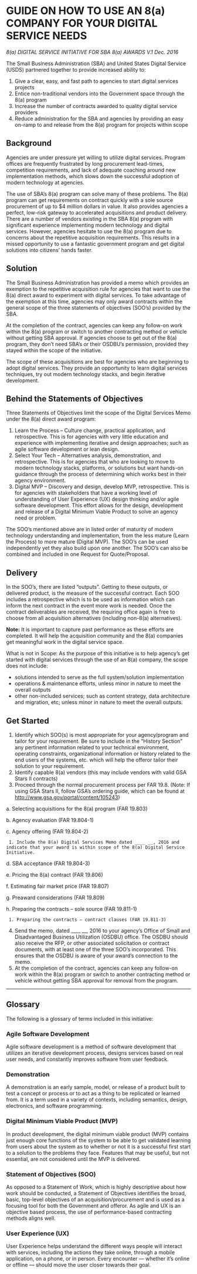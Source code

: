 # GUIDE ON HOW TO USE AN 8(a) COMPANY FOR YOUR DIGITAL SERVICE NEEDS
*8(a) DIGITAL SERVICE INITIATIVE FOR SBA 8(a) AWARDS*
*V.1 Dec. 2016*

The Small Business Administration (SBA) and United States Digital Service (USDS) partnered together to provide increased ability to:

1.	Give a clear, easy, and fast path to agencies to start digital services projects
2.	Entice non-traditional vendors into the Government space through the 8(a) program
3.	Increase the number of contracts awarded to quality digital service providers
4.	Reduce administration for the SBA and agencies by providing an easy on-ramp to and release from the 8(a) program for projects within scope

## Background

Agencies are under pressure yet willing to utilize digital services.  Program offices are frequently frustrated by long procurement lead-times, competition requirements, and lack of adequate coaching around new implementation methods, which slows down the successful adoption of modern technology at agencies.  

The use of SBA’s 8(a) program can solve many of these problems.  The 8(a) program can get requirements on contract quickly with a sole source procurement of up to $4 million dollars in value.  It also provides agencies a perfect, low-risk gateway to accelerated acquisitions and product delivery. There are a number of vendors existing in the SBA 8(a) program with significant experience implementing modern technology and digital services.  However, agencies hesitate to use the 8(a) program due to concerns about the repetitive acquisition requirements.  This results in a missed opportunity to use a fantastic government program and get digital solutions into citizens’ hands faster.

## Solution

The Small Business Administration has provided a memo which provides an exemption to the repetitive acquisition rule for agencies that want to use the 8(a) direct award to experiment with digital services.  To take advantage of the exemption at this time, agencies may only award contracts within the general scope of the three statements of objectives (SOO’s) provided by the SBA.

At the completion of the contract, agencies can keep any follow-on work within the 8(a) program or switch to another contracting method or vehicle without getting SBA approval.  If agencies choose to get out of the 8(a) program, they don’t need SBA’s or their OSDBU’s permission, provided they stayed within the scope of the initiative. 

The scope of these acquisitions are best for agencies who are beginning to adopt digital services.  They provide an opportunity to learn digital services techniques, try out modern technology stacks, and begin iterative development. 

## Behind the Statements of Objectives

Three Statements of Objectives limit the scope of the Digital Services Memo under the 8(a) direct award program:

1.	Learn the Process – Culture change, practical application, and retrospective. This is for agencies with very little education and experience with implementing iterative and design approaches; such as agile software development or lean design.
2.	Select Your Tech – Alternatives analysis, demonstration, and retrospective. This is for agencies that who are looking to move to modern technology stacks, platforms, or solutions but want hands-on guidance through the process of determining which works best in their agency environment.  
3.	Digital MVP – Discovery and design, develop MVP, retrospective. This is for agencies with stakeholders that have a working level of understanding of User Experience (UX) design thinking and/or agile software development.  This effort allows for the design, development and release of a Digital Minimum Viable Product to solve an agency need or problem. 

The SOO’s mentioned above are in listed order of maturity of modern technology understanding and implementation, from the less mature (Learn the Process) to more mature (Digital MVP).  The SOO’s can be used independently yet they also build upon one another. The SOO’s can also be combined and included in one Request for Quote/Proposal.

## Delivery

In the SOO’s, there are listed “outputs”. Getting to these outputs, or delivered product, is the measure of the successful contract. Each SOO includes a retrospective which is to be used as information which can inform the next contract in the event more work is needed. Once the contract deliverables are received, the requiring office again is free to choose from all acquisition alternatives (including non-8(a) alternatives).

**Note:** It is important to capture past performance as these efforts are completed.  It will help the acquisition community and the 8(a) companies get meaningful work in the digital service space.

What is not in Scope: 
As the purpose of this initiative is to help agency’s get started with digital services through the use of an 8(a) company, the scope does not include:  

*	solutions intended to serve as the full system/solution implementation  
*	operations & maintenance efforts, unless minor in nature to meet the overall outputs
*	other non-included services; such as content strategy, data architecture and migration, etc; unless minor in nature to meet the overall outputs. 

## Get Started

1.	Identify which SOO(s) is most appropriate for your agency/program and tailor for your requirement. Be sure to include in the “History Section” any pertinent information related to your technical environment, operating constraints, organizational information or history related to the end users of the systems, etc. which will help the offeror tailor their solution to your requirement. 
2.	Identify capable 8(a) vendors (this may include vendors with valid GSA Stars II contracts)
3.	Proceed through the normal procurement process per FAR 19.8. (Note: If using GSA Stars II, follow GSA’s ordering guide, which can be found at http://www.gsa.gov/portal/content/105243)
 
  a.	Selecting acquisitions for the 8(a) program (FAR 19.803)
  
  b.	Agency evaluation (FAR 19.804-1)
  
  c.	Agency offering (FAR 19.804-2)

     1.	Include the 8(a) Digital Services Memo dated ____ __, 2016 and indicate that your award is within scope of the 8(a) Digital Service Initiative.
    
  d.	SBA acceptance (FAR 19.804-3)
  
  e.	Pricing the 8(a) contract (FAR 19.806)
  
  f.	Estimating fair market price (FAR 19.807)
  
  g.	Preaward considerations (FAR 19.809)
  
  h.	Preparing the contracts – sole source (FAR 19.811-1)
  
     1. Preparing the contracts – contract clauses (FAR 19.811-3)

4.	Send the memo, dated ____ __, 2016 to your agency’s Office of Small and Disadvantaged Business Utilization (OSDBU) office.  The OSDBU should also receive the RFP, or other associated solicitation or contract documents, with at least one of the three SOO’s incorporated. This ensures that the OSDBU is aware of your award’s connection to the memo.
5.	At the completion of the contract, agencies can keep any follow-on work within the 8(a) program or switch to another contracting method or vehicle without getting SBA approval for removal from the program.

____
## Glossary

The following is a glossary of terms included in this initiative:

### Agile Software Development
Agile software development is a method of software development that utilizes an iterative development process, designs services based on real user needs, and constantly improves software from user feedback. 

### Demonstration
A demonstration is an early sample, model, or release of a product built to test a concept or process or to act as a thing to be replicated or learned from. It is a term used in a variety of contexts, including semantics, design, electronics, and software programming.

### Digital Minimum Viable Product (MVP)
In product development, the digital minimum viable product (MVP) contains just enough core functions of the system to be able to get validated learning from users about the system as to whether or not it is a successful first start to a solution to the problems they face. Features that may be useful, but not essential, are not considered until the MVP is delivered. 

### Statement of Objectives (SOO)
As opposed to a Statement of Work, which is highly descriptive about how work should be conducted, a Statement of Objectives identifies the broad, basic, top-level objectives of an acquisition/procurement and is used as a focusing tool for both the Government and offeror. As agile and UX is an objective based process, the use of performance-based contracting methods aligns well.

### User Experience (UX)
User Experience helps understand the different ways people will interact with services, including the actions they take online, through a mobile application, on a phone, or in person. Every encounter — whether it’s online or offline — should move the user closer towards their goal.
